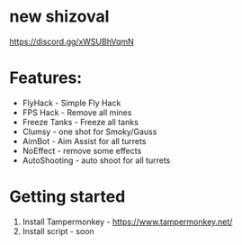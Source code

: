 # new shizoval
https://discord.gg/xWSUBhVqmN

# Features:

 * FlyHack - Simple Fly Hack
 * FPS Hack - Remove all mines
 * Freeze Tanks - Freeze all tanks
 * Clumsy - one shot for Smoky/Gauss
 * AimBot  - Aim Assist for all turrets
 * NoEffect - remove some effects
 * AutoShooting - auto shoot for all turrets

# Getting started
1. Install Tampermonkey - https://www.tampermonkey.net/
2. Install script - soon





